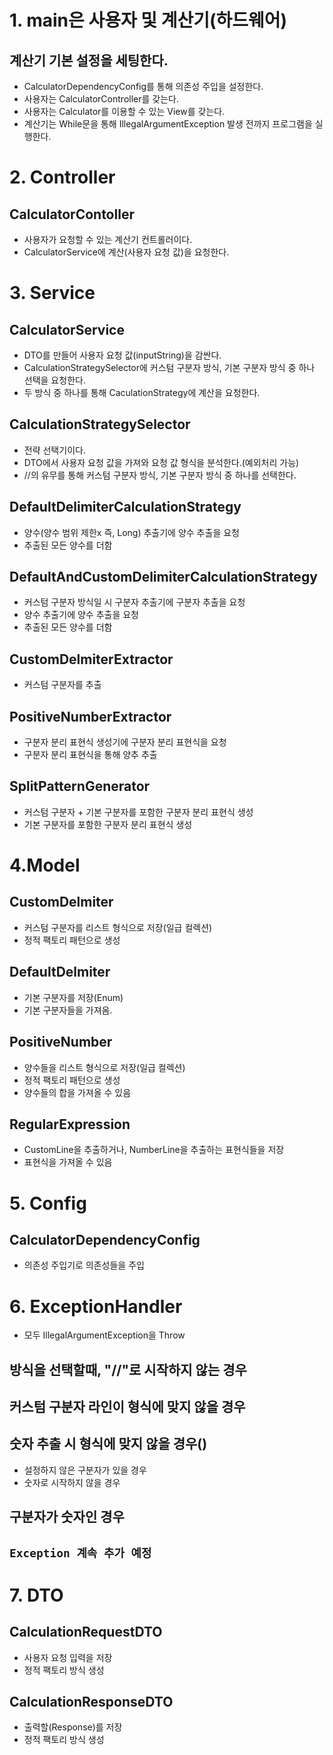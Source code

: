 # 1. main은 사용자 및 계산기(하드웨어)
## 계산기 기본 설정을 세팅한다.
- CalculatorDependencyConfig를 통해 의존성 주입을 설정한다.
- 사용자는 CalculatorController를 갖는다.
- 사용자는 Calculator를 이용할 수 있는 View를 갖는다.
- 계산기는 While문을 통해 IllegalArgumentException 발생 전까지 프로그램을 실행한다.

# 2. Controller
## CalculatorContoller
- 사용자가 요청할 수 있는 계산기 컨트롤러이다.
- CalculatorService에 계산(사용자 요청 값)을 요청한다.

# 3. Service
## CalculatorService
- DTO를 만들어 사용자 요청 값(inputString)을 감싼다.
- CalculationStrategySelector에 커스텀 구분자 방식, 기본 구분자 방식 중 하나 선택을 요청한다.
- 두 방식 중 하나를 통해 CaculationStrategy에 계산을 요청한다.

## CalculationStrategySelector
- 전략 선택기이다.
- DTO에서 사용자 요청 값을 가져와 요청 값 형식을 분석한다.(예외처리 가능)
- //의 유무를 통해 커스텀 구분자 방식, 기본 구분자 방식 중 하나를 선택한다.

## DefaultDelimiterCalculationStrategy
- 양수(양수 범위 제한x 즉, Long) 추출기에 양수 추출을 요청
- 추출된 모든 양수를 더함

## DefaultAndCustomDelimiterCalculationStrategy
- 커스텀 구분자 방식일 시 구분자 추출기에 구분자 추출을 요청
- 양수 추출기에 양수 추출을 요청
- 추출된 모든 양수를 더함

## CustomDelmiterExtractor
- 커스텀 구분자를 추출

## PositiveNumberExtractor
- 구분자 분리 표현식 생성기에 구분자 분리 표현식을 요청
- 구분자 분리 표현식을 통해 양추 추출

## SplitPatternGenerator
- 커스텀 구분자 + 기본 구분자를 포함한 구분자 분리 표현식 생성
- 기본 구분자를 포함한 구분자 분리 표현식 생성

# 4.Model
## CustomDelmiter
- 커스텀 구분자를 리스트 형식으로 저장(일급 컬렉션)
- 정적 팩토리 패턴으로 생성

## DefaultDelmiter
- 기본 구분자를 저장(Enum)
- 기본 구분자들을 가져옴.

## PositiveNumber
- 양수들을 리스트 형식으로 저장(일급 컬렉션)
- 정적 팩토리 패턴으로 생성
- 양수들의 합을 가져올 수 있음

## RegularExpression
- CustomLine을 추출하거나, NumberLine을 추출하는 표현식들을 저장
- 표현식을 가져올 수 있음

# 5. Config
## CalculatorDependencyConfig
- 의존성 주입기로 의존성들을 주입

# 6. ExceptionHandler
- 모두 IllegalArgumentException을 Throw

## 방식을 선택할때, "//"로 시작하지 않는 경우
## 커스텀 구분자 라인이 형식에 맞지 않을 경우
## 숫자 추출 시 형식에 맞지 않을 경우()
- 설정하지 않은 구분자가 있을 경우
- 숫자로 시작하지 않을 경우
## 구분자가 숫자인 경우
## `Exception 계속 추가 예정`

# 7. DTO
## CalculationRequestDTO
- 사용자 요청 입력을 저장
- 정적 팩토리 방식 생성

## CalculationResponseDTO
- 출력할(Response)를 저장
- 정적 팩토리 방식 생성